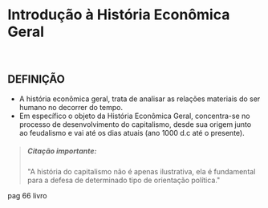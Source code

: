 # Introdução à História Econômica Geral

<br>

## DEFINIÇÃO
* A história econômica geral, trata de analisar as relações materiais do ser humano no decorrer do tempo.
* Em específico o objeto da História Econômica Geral, concentra-se no processo de desenvolvimento do capitalismo, desde sua origem junto ao feudalismo e vai até os dias atuais (ano 1000 d.c até o presente).
  
> ##### Citação importante: 
> "A história do capitalismo não é apenas ilustrativa, ela é fundamental para a defesa de determinado tipo de orientação política."


pag 66 livro